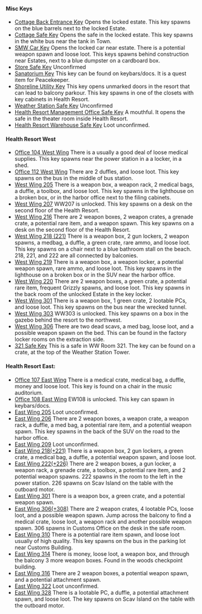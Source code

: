 #### Misc Keys

- [Cottage Back Entrance Key][shoreline_key_01] Opens the locked estate. This
key spawns on the blue barrels next to the locked Estate.
- [Cottage Safe Key][shoreline_key_02] Opens the safe in the locked estate.
This key spawns in the white bus near the tank in Town. 
- [SMW Car Key][shoreline_key_03] Opens the locked car near estate. There is a
potential weapon spawn and loose loot. This keys spawns behind construction
near Estates, next to a blue dumpster on a cardboard box. 
- [Store Safe Key][shoreline_key_04] Unconfirmed
- [Sanatorium Key][shoreline_key_05] This key can be found on keybars/docs. It
is a quest item for Peacekeeper.
- [Shoreline Utility Key][shoreline_key_06] This key opens unmarked doors in
the resort that can lead to balcony parkour. This key spawns in one of the
closets with key cabinets in Health Resort. 
- [Weather Station Safe Key][shoreline_key_07] Unconfirmed
- [Health Resort Management Office Safe Key][shoreline_key_08] A mouthful. It
opens the safe in the theater room inside Health Resort. 
- [Health Resort Warehouse Safe Key][shoreline_key_09] Loot unconfirmed. 

#### Health Resort West

- [Office 104 West Wing][shoreline_key_10] There is a usually a good deal of
loose medical supplies. This key spawns near the power station in a a locker,
in a shed. 
- [Office 112 West Wing][shoreline_key_11] There are 2 duffles, and loose loot.
This key spawns on the bus in the middle of bus station. 
- [West Wing 205][shoreline_key_12] There is a weapon box, a weapon rack, 2
medical bags, a duffle, a toolbox, and loose loot. This key spawns in the
lighthouse on a broken box, or in the harbor office next to the filing
cabinets.
- [West Wing 207][shoreline_key_13] WW207 is unlocked. This key spawns on a
desk on the second floor of the Health Resort.
- [West Wing 216][shoreline_key_14] There are 2 weapon boxes, 2 weapon crates,
a grenade crate, a potential rare item, and a weapon spawn. This key spawns on
a desk on the second floor of the Health Resort. 
- [West Wing 218 (221)][shoreline_key_15] There is a weapon box, 2 gun lockers,
2 weapon spawns, a medbag, a duffle, a green crate, rare ammo, and loose loot.
This key spawns on a chair next to a blue bathroom stall on the beach. 218,
221, and 222 are all connected by balconies.
- [West Wing 219][shoreline_key_16] There is a weapon box, a weapon locker, a
potential weapon spawn, rare ammo, and loose loot. This key spawns in the
lighthouse on a broken box or in the SUV near the harbor office. 
- [West Wing 220][shoreline_key_17] There are 2 weapon boxes, a green crate, a
potential rare item, frequent Grizzly spawns, and loose loot. This key spawns
in the back room of the unlocked Estate in the key locker.
- [West Wing 301][shoreline_key_18] There is a weapon box, 1 green crate, 2
lootable PCs, and loose loot. This key spawns on the bus near the wrecked
tunnel.
- [West Wing 303][shoreline_key_19] WW303 is unlocked. This key spawns on a box
in the gazebo behind the resort to the northwest.
- [West Wing 306][shoreline_key_20]  There are two dead scavs, a med bag, loose
loot, and a possible weapon spawn on the bed. This can be found in the factory
locker rooms on the extraction side. 
- [321 Safe Key][shoreline_key_21] This is a safe in WW Room 321. The key can
be found on a crate, at the top of the Weather Station Tower. 

#### Health Resort East:

- [Office 107 East Wing][shoreline_key_22] There is a medical crate, medical
bag, a duffle, money and loose loot. This key is found on a chair in the music
auditorium.
- [Office 108 East Wing][shoreline_key_23] EW108 is unlocked. This key can
spawn in keybars/docs. 
- [East Wing 205][shoreline_key_24] Loot unconfirmed. 
- [East Wing 206][shoreline_key_25] There are 2 weapon boxes, a weapon crate, a
weapon rack, a duffle, a med bag, a potential rare item, and a potential weapon
spawn. This key spawns in the back of the SUV on the road to the harbor office. 
- [East Wing 209][shoreline_key_26] Loot unconfirmed.
- [East Wing 218(+221)][shoreline_key_27] There is a weapon box, 2 gun lockers,
a green crate, a medical bag, a duffle, a potential weapon spawn, and loose
loot.
- [East Wing 222(+226)][shoreline_key_28] There are 2 weapon boxes, a gun
locker, a weapon rack, a grenade crate, a toolbox, a potential rare item, and 2
potential weapon spawns. 222 spawns in the room to the left in the power
station. 226 spawns on Scav Island on the table with the outboard motor. 
- [East Wing 301][shoreline_key_29] There is a weapon box, a green crate, and a
potential weapon spawn. 
- [East Wing 306(+308)][shoreline_key_30] There are 2 weapon crates, 4 lootable
PCs, loose loot, and a possible weapon spawn. Jump across the balcony to find a
medical crate, loose loot, a weapon rack and another possible weapon spawn. 306
spawns in Customs Office on the desk in the safe room. 
- [East Wing 310][shoreline_key_31] There is a potential rare item spawn, and
loose loot usually of high quality. This key spawns on the bus in the parking
lot near Customs Building.
- [East Wing 314][shoreline_key_32] There is money, loose loot, a weapon box,
and through the balcony 3 more weapon boxes. Found in the woods checkpoint
building.
- [East Wing 316][shoreline_key_33] There are 2 weapon boxes, a potential
weapon spawn, and a potential attachment spawn.
- [East Wing 322][shoreline_key_34] Loot unconfirmed.
- [East Wing 328][shoreline_key_35] There is a lootable PC, a duffle, a
potential attachment spawn, and loose loot. The key spawns on Scav Island on
the table with the outboard motor. 

[shoreline_key_01]: #
[shoreline_key_02]: #
[shoreline_key_03]: #
[shoreline_key_04]: #
[shoreline_key_05]: #
[shoreline_key_06]: #
[shoreline_key_07]: #
[shoreline_key_08]: #
[shoreline_key_09]: #
[shoreline_key_10]: #
[shoreline_key_11]: #
[shoreline_key_12]: #
[shoreline_key_13]: #
[shoreline_key_14]: #
[shoreline_key_15]: #
[shoreline_key_16]: #
[shoreline_key_17]: #
[shoreline_key_18]: #
[shoreline_key_19]: #
[shoreline_key_20]: #
[shoreline_key_21]: #
[shoreline_key_22]: #
[shoreline_key_23]: #
[shoreline_key_24]: #
[shoreline_key_25]: #
[shoreline_key_26]: #
[shoreline_key_27]: #
[shoreline_key_28]: #
[shoreline_key_29]: #
[shoreline_key_30]: #
[shoreline_key_31]: #
[shoreline_key_32]: #
[shoreline_key_33]: #
[shoreline_key_34]: #
[shoreline_key_35]: #
